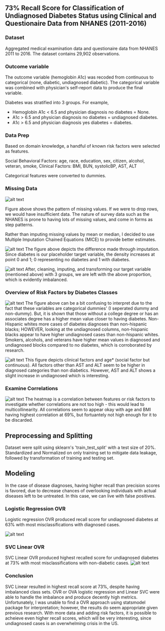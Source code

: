 ## 73% Recall Score for Classification of Undiagnosed Diabetes Status using Clinical and Questionaire Data from NHANES (2011-2016)

### Dataset
Aggregated medical examination data and questionaire data from NHANES 2011 to 2016. The dataset contains 29,902 observations.

### Outcome variable
The outcome variable (hemoglobin A1c) was recoded from continuous to categorical (none, diabetic, undiagnosed diabetic).
The categorical variable was combined with physician's self-report data to produce the final variable.

Diabetes was stratified into 3 groups. 
For example, 
  * Hemoglobin A1c < 6.5 and physician diagnosis no diabetes = None.
  * A1c > 6.5 and physician diagnosis no diabetes = undiagnosed diabetes.
  * A1c > 6.5 and physician diagnosis yes diabetes = diabetes.
### Data Prep
Based on domain knowledge, a handful of known risk factors were selected as features.

Social Behavioral Factors: age, race, education, sex, citizen, alcohol, veteran, smoke, 
Clinical Factors: BMI, BUN, systolicBP, AST, ALT

Categorical features were converted to dummies.

### Missing Data

![alt text](https://github.com/cspark2610/Classifying-Undiagnosed-Diabetes-Across-US-Populations-Using-NHANES-2011-2016/blob/master/images/img_1.png)

Figure above shows the pattern of missing values. If we were to drop rows, we would have insufficient data.
The nature of survey data such as the NHANES is prone to having lots of missing values, and come in forms as step patterns.

Rather than imputing missing values by mean or median, I decided to use Multiple Imputation Chained Equations (MICE) to provide better estimates.

![alt text](https://github.com/cspark2610/Classifying-Undiagnosed-Diabetes-Across-US-Populations-Using-NHANES-2011-2016/blob/master/images/img_2.png)
The figure above depicts the difference made through imputation. Since diabetes is our placeholder target variable, the density increases at point 0 and 1;
0 representing no diabetes and 1 with diabetes.


![alt text](https://github.com/cspark2610/Classifying-Undiagnosed-Diabetes-Across-US-Populations-Using-NHANES-2011-2016/blob/master/images/img_5.png)
After, cleaning, imputing, and transforming our target variable (mentioned above) with 3 groups, we are left with the above proportion, which is evidently
imbalanced.


### Overview of Risk Factors by Diabetes Classes
![alt text](https://github.com/cspark2610/Classifying-Undiagnosed-Diabetes-Across-US-Populations-Using-NHANES-2011-2016/blob/master/images/img_3.png)
The figure above can be a bit confusing to interpret due to the fact that these variables are categorical dummies' (I seperated dummy and non-dummy).
But, it is shown that those without a college degree or has an associates degree has a higher mean value closer to having diabetes. Non-Hispanic whites more cases of diabetes diagnoses than non-hispanic blacks; HOWEVER, looking at the undiagnosed columns, non-hispanic blacks appear to have higher undiagnosed cases than non-hispanic whites. Smokers, alcohols, and veterans have higher mean values in diagnosed and undiagnosed blocks compared to no diabetes, which is corroborated by research.

![alt text](https://github.com/cspark2610/Classifying-Undiagnosed-Diabetes-Across-US-Populations-Using-NHANES-2011-2016/blob/master/images/img_4.png)
This figure depicts clinical factors and age* (social factor but continuous). All factors other than AST and ALT seem to be higher in diagnosed categories than non diabetics. However, AST and ALT shows a slight increase in undiagnosed which is interesting.

### Examine Correlations
![alt text](https://github.com/cspark2610/Classifying-Undiagnosed-Diabetes-Across-US-Populations-Using-NHANES-2011-2016/blob/master/images/img_6.png)
The heatmap is a correlation between features or risk factors to investigate whether correlations are not too high - this would lead to multicollinearity.
All correlations seem to appear okay with age and BMI having highest correlation at 69%, but fortuantely not high enough for it to be discarded.


## Preprocessing and Splitting
Dataset were split using sklearn's 'train_test_split' with a test size of 20%.
Standardized and Normalized on only training set to mitigate data leakage, followed by transformation of training and testing set.

## Modeling
In the case of disease diagnoses, having higher recall than precision scores is favored, due to decrease chances of overlooking individuals with actual diseases left to be untreated. In this case, we can live with false positives.

### Logistic Regression OVR
Logistic regression OVR produced recall score for undiagnosed diabetes at 63% with most misclassifications with diagnosed cases.

![alt text](https://github.com/cspark2610/Classifying-Undiagnosed-Diabetes-Across-US-Populations-Using-NHANES-2011-2016/blob/master/images/img_7.png)

### SVC Linear OVR

SVC Linear OVR produced highest recalled score for undiagnosed diabetes at 73% with most misclassifications with non-diabetic cases. 
![alt text](https://github.com/cspark2610/Classifying-Undiagnosed-Diabetes-Across-US-Populations-Using-NHANES-2011-2016/blob/master/images/img_8.png)

### Conclusion
SVC Linear resulted in highest recall score at 73%, despite having imbalanced class sets. OVR or OVA logistic regression and Linear SVC were able to handle the imbalance and produce decently high metrics. Unfortunately, I was unable to find a OVR approach using statsmodel package for interpretation; however, the results do seem appropriate given previous research. With more data and adding risk factors, it is possible to acheieve even higher recall scores, which will be very interesting, since undiagnosed cases is an overwhelming crisis in the US.
